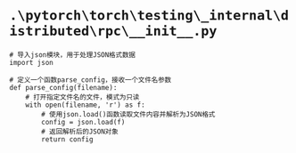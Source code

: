 # `.\pytorch\torch\testing\_internal\distributed\rpc\__init__.py`

```
# 导入json模块，用于处理JSON格式数据
import json

# 定义一个函数parse_config，接收一个文件名参数
def parse_config(filename):
    # 打开指定文件名的文件，模式为只读
    with open(filename, 'r') as f:
        # 使用json.load()函数读取文件内容并解析为JSON格式
        config = json.load(f)
        # 返回解析后的JSON对象
        return config
```